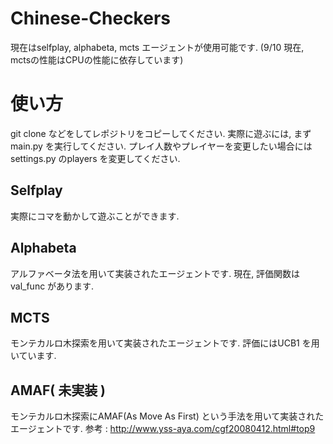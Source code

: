 # Chinese-Checkers

現在はselfplay, alphabeta, mcts エージェントが使用可能です.
(9/10 現在, mctsの性能はCPUの性能に依存しています)

# 使い方

git clone などをしてレポジトリをコピーしてください. 実際に遊ぶには, まずmain.py を実行してください. プレイ人数やプレイヤーを変更したい場合にはsettings.py のplayers を変更してください.

## Selfplay

実際にコマを動かして遊ぶことができます.

## Alphabeta

アルファベータ法を用いて実装されたエージェントです. 現在, 評価関数はval_func があります.

## MCTS

モンテカルロ木探索を用いて実装されたエージェントです. 評価にはUCB1 を用いています.

## AMAF( 未実装 )

モンテカルロ木探索にAMAF(As Move As First) という手法を用いて実装されたエージェントです. 
参考 : http://www.yss-aya.com/cgf20080412.html#top9